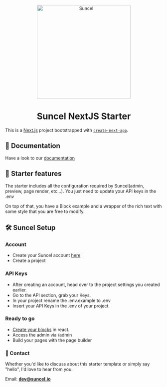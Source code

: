 <p align="center">
    <img alt="Suncel" src="https://assets.suncel.io/61bf5e233c962a862faf209f/ryNwB-meta-suncel-general.png" width="300" />
</p>
<h1 align="center">
  Suncel NextJS Starter
</h1>

This is a [Next.js](https://nextjs.org/) project bootstrapped with [`create-next-app`](https://github.com/vercel/next.js/tree/canary/packages/create-next-app).

## 📖 **Documentation**

Have a look to our [documentation](https://docs.suncel.io)

## 🎉 **Starter features**

The starter includes all the configuration required by Suncel(admin, preview, page render, etc...). You just need to update your API keys in the .env

On top of that, you have a Block example and a wrapper of the rich text with some style that you are free to modify.

## 🛠️ **Suncel Setup**

### Account

- Create your Suncel account [here](https://app.suncel.io/signup)
- Create a project

### API Keys

- After creating an account, head over to the project settings you created earlier.
- Go to the API section, grab your Keys.
- In your project rename the .env.example to .env
- Insert your API Keys in the .env of your project.

### Ready to go

- [Create your blocks](https://docs.suncel.io/developer/blocks/create-block) in react.
- Access the admin via /admin
- Build your pages with the page builder

### **📧 Contact**

Whether you'd like to discuss about this starter template or simply say "hello", I'd love to hear from you.

Email: **[dev@suncel.io](mailto:dev@suncel.io)**
